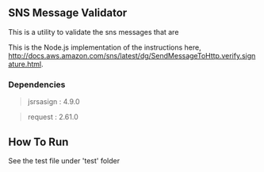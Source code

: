 
## SNS Message Validator

This is a utility to validate the sns messages that are 

This is the Node.js implementation of the instructions here, http://docs.aws.amazon.com/sns/latest/dg/SendMessageToHttp.verify.signature.html.


### Dependencies

  > jsrsasign : 4.9.0
  
  > request : 2.61.0


## How To Run

  See the test file under 'test' folder
